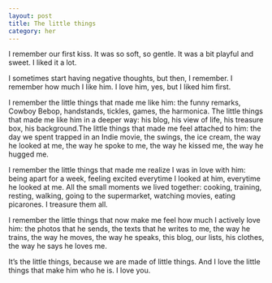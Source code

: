 ```yaml
---
layout: post
title: The little things
category: her
---
```

I remember our first kiss. It was so soft, so gentle. It was a bit playful and sweet. I liked it a lot. 

I sometimes start having negative thoughts, but then, I remember. I remember how much I like him. I love him, yes, but I liked him first.

I remember the little things that made me like him: the funny remarks, Cowboy Bebop, handstands, tickles, games, the harmonica. The little things that made me like him in a deeper way: his blog, his view of life, his treasure box, his background.The little things that made me feel attached to him: the day we spent trapped in an Indie movie, the swings, the ice cream, the way he looked at me, the way he spoke to me, the way he kissed me, the way he hugged me.

I remember the little things that made me realize I was in love with him: being apart for a week, feeling excited everytime I looked at him, everytime he looked at me. All the small moments we lived together: cooking, training, resting, walking, going to the supermarket, watching movies, eating picarones. I treasure them all.


I remember the little things that now make me feel how much I actively love him: the photos that he sends, the texts that he writes to me, the way he trains, the way he moves, the way he speaks, this blog, our lists, his clothes, the way he says he loves me. 

It’s the little things, because we are made of little things. And I love the little things that make him who he is. I love you.
